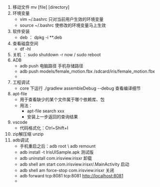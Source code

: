 1. 移动文件   mv [file] [directory]
2. 环境变量
   - vim ~/.bashrc 只对当前用户生效的环境变量
   - source ~/.bashrc 使修改的环境变量马上生效
3. 软件安装
   - deb ： dpkg -i **.deb
4. 查看磁盘空间
   - df -hl
5. 关机 ： sudo shutdown -r now / sudo reboot
6. ADB
   -  adb push 电脑路径  手机存储路径  
   - adb push models/female_motion.fbx /sdcard/iris/female_motion.fbx
   - 
7. 工程调试
   - core 下运行 ./gradlew assembleDebug --debug  查看编译细节
8. apt-file
   - 用于查看缺少的某个文件属于哪个依赖库、包
   - 用法：
     - apt-file search xxx
     - 安装上一步返回的查询结果
9. vscode
   - 代码格式化：Ctrl+Shift+I
10. zip解压缩 unzip
11. adb调试
    - 手机重启之后：adb root  \  adb remount
    - adb install -t IrisUISample.apk  测试版
    - adb uninstall com.irisview.irisxr 卸载
    - adb shell am start com.irisview.irisxr/.MainActivity   启动
    - adb shell am force-stop com.irisview.irisxr  关闭
    - adb forward tcp:8081 tcp:8081     [http://localhost:8081](http://localhost:8081/)
    - 